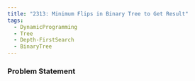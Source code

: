 ```yaml
---
title: "2313: Minimum Flips in Binary Tree to Get Result"
tags:
  - DynamicProgramming
  - Tree
  - Depth-FirstSearch
  - BinaryTree
---
```

### Problem Statement


